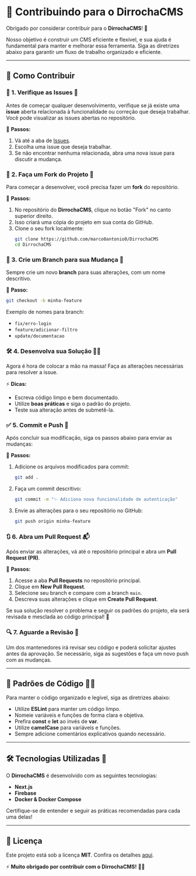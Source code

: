 # 🚀 Contribuindo para o DirrochaCMS

Obrigado por considerar contribuir para o **DirrochaCMS**! 🎉

Nosso objetivo é construir um CMS eficiente e flexível, e sua ajuda é fundamental para manter e melhorar essa ferramenta. Siga as diretrizes abaixo para garantir um fluxo de trabalho organizado e eficiente.

---

## 📝 Como Contribuir

### 📌 1. Verifique as Issues 🚀
Antes de começar qualquer desenvolvimento, verifique se já existe uma **issue** aberta relacionada à funcionalidade ou correção que deseja trabalhar. Você pode visualizar as issues abertas no repositório.

🔎 **Passos:**
1. Vá até a aba de [Issues](https://github.com/marco0antonio0/DirrochaCMS/issues).
2. Escolha uma issue que deseja trabalhar.
3. Se não encontrar nenhuma relacionada, abra uma nova issue para discutir a mudança.

### 🍴 2. Faça um Fork do Projeto 🌿
Para começar a desenvolver, você precisa fazer um **fork** do repositório.

🔎 **Passos:**
1. No repositório do **DirrochaCMS**, clique no botão "Fork" no canto superior direito.
2. Isso criará uma cópia do projeto em sua conta do GitHub.
3. Clone o seu fork localmente:
   ```bash
   git clone https://github.com/marco0antonio0/DirrochaCMS
   cd DirrochaCMS
   ```

### 🔀 3. Crie um Branch para sua Mudança 🌿
Sempre crie um novo **branch** para suas alterações, com um nome descritivo.

🔎 **Passo:**
```bash
git checkout -b minha-feature
```

Exemplo de nomes para branch:
- `fix/erro-login`
- `feature/adicionar-filtro`
- `update/documentacao`

### 🛠️ 4. Desenvolva sua Solução 👨‍💻
Agora é hora de colocar a mão na massa! Faça as alterações necessárias para resolver a issue.

⚡ **Dicas:**
- Escreva código limpo e bem documentado.
- Utilize **boas práticas** e siga o padrão do projeto.
- Teste sua alteração antes de submetê-la.

### ✅ 5. Commit e Push 🚀
Após concluir sua modificação, siga os passos abaixo para enviar as mudanças:

🔎 **Passos:**
1. Adicione os arquivos modificados para commit:
   ```bash
   git add .
   ```
2. Faça um commit descritivo:
   ```bash
   git commit -m "✨ Adiciona nova funcionalidade de autenticação"
   ```
3. Envie as alterações para o seu repositório no GitHub:
   ```bash
   git push origin minha-feature
   ```

### 🔃 6. Abra um Pull Request 📬
Após enviar as alterações, vá até o repositório principal e abra um **Pull Request (PR)**.

🔎 **Passos:**
1. Acesse a aba **Pull Requests** no repositório principal.
2. Clique em **New Pull Request**.
3. Selecione seu branch e compare com a branch `main`.
4. Descreva suas alterações e clique em **Create Pull Request**.

Se sua solução resolver o problema e seguir os padrões do projeto, ela será revisada e mesclada ao código principal! 🎉

### 🔍 7. Aguarde a Revisão 📜
Um dos mantenedores irá revisar seu código e poderá solicitar ajustes antes da aprovação. Se necessário, siga as sugestões e faça um novo push com as mudanças.

---

## 🎯 Padrões de Código 🧑‍💻
Para manter o código organizado e legível, siga as diretrizes abaixo:
- Utilize **ESLint** para manter um código limpo.
- Nomeie variáveis e funções de forma clara e objetiva.
- Prefira **const** e **let** ao invés de **var**.
- Utilize **camelCase** para variáveis e funções.
- Sempre adicione comentários explicativos quando necessário.

---

## 🛠️ Tecnologias Utilizadas 📌
O **DirrochaCMS** é desenvolvido com as seguintes tecnologias:
- **Next.js**
- **Firebase**
- **Docker & Docker Compose**

Certifique-se de entender e seguir as práticas recomendadas para cada uma delas!

---

## 📜 Licença
Este projeto está sob a licença **MIT**. Confira os detalhes [aqui](/LICENSE).

⚡ **Muito obrigado por contribuir com o DirrochaCMS!** 🚀🎉